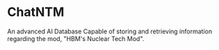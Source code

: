 # ChatNTM
An advanced AI Database Capable of storing and retrieving information regarding the mod, "HBM's Nuclear Tech Mod".
